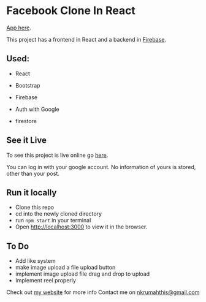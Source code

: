 # Facebook Clone In React

[App here](https://fb-clone-bc666.firebaseapp.com).

This project has a frontend in React and a backend in [Firebase](https://firebase.com).

## Used:

- React
- Bootstrap
- Firebase

- Auth with Google
- firestore

## See it Live

To see this project is live online go [here](https://fb-clone-bc666.firebaseapp.com).

You can log in with your google account.
No information of yours is stored, other than your post.

## Run it locally

- Clone this repo
- cd into the newly cloned directory
- run `npm start` in your terminal
- Open [http://localhost:3000](http://localhost:3000) to view it in the browser.

## To Do

- Add like system
- make image upload a file upload button
- implement image upload file drag and drop to upload
- Implement reel properly

Check out [my website](https://nkrumahsarpong.com) for more info
Contact me on [nkrumahthis@gmail.com](mailto:nkrumahthis@gmail.com)
